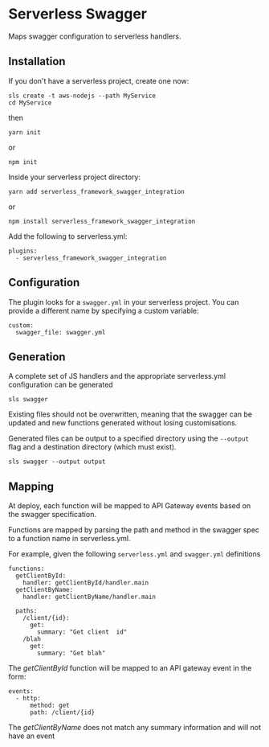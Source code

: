 # Serverless Swagger #

Maps swagger configuration to serverless handlers.

## Installation ##

If you don't have a serverless project, create one now:

```
sls create -t aws-nodejs --path MyService
cd MyService

```
then
```
yarn init 
```
or
```
npm init
```

Inside your serverless project directory:

```
yarn add serverless_framework_swagger_integration
```
or
```
npm install serverless_framework_swagger_integration
```

Add the following to serverless.yml:

```
plugins:
  - serverless_framework_swagger_integration
```

## Configuration ##

The plugin looks for a `swagger.yml` in your serverless project.
You can provide a different name by specifying a custom variable:

```
custom:
  swagger_file: swagger.yml
```

## Generation ##

A complete set of JS handlers and the appropriate serverless.yml configuration can be generated

```
sls swagger
```
Existing files should not be overwritten, meaning that the swagger can be updated and new functions generated without losing customisations.

Generated files can be output to a specified directory using the `--output` flag and a destination directory (which must exist).

```
sls swagger --output output
```

## Mapping ##

At deploy, each function will be mapped to API Gateway events based on the swagger specification.

Functions are mapped by parsing the path and method in the swagger spec to a function name in serverless.yml.

For example, given the following `serverless.yml` and `swagger.yml` definitions
```
functions:
  getClientById:
    handler: getClientById/handler.main
  getClientByName:
    handler: getClientByName/handler.main
```

```
  paths:
    /client/{id}:
      get:
        summary: "Get client  id"      
    /blah
      get:
        summary: "Get blah"      
```

The *getClientById* function will be mapped to an API gateway event in the form:

```
events:
  - http:
      method: get
      path: /client/{id}
```

The *getClientByName* does not match any summary information and will not have an event
